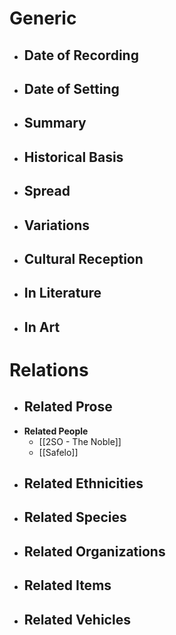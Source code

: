 # Generic
- **Date of Recording**
	- 
- **Date of Setting**
	- 
- **Summary**
	- 
- **Historical Basis**
	- 
- **Spread**
	- 
- **Variations**
	- 
- **Cultural Reception**
	- 
- **In Literature**
	- 
- **In Art**
	- 
# Relations
- **Related Prose**
	- 
- **Related People**
	- [[2SO - The Noble]]
	- [[Safelo]]
- **Related Ethnicities**
	- 
- **Related Species**
	- 
- **Related Organizations**
	- 
- **Related Items**
	- 
- **Related Vehicles**
	- 